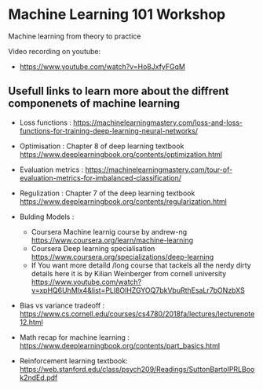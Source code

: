 # Machine Learning 101 Workshop
Machine learning from theory to practice 

Video recording on youtube:
* https://www.youtube.com/watch?v=Ho8JxfyFGqM

## Usefull links to learn more about the diffrent componenets of machine learning 

* Loss functions : https://machinelearningmastery.com/loss-and-loss-functions-for-training-deep-learning-neural-networks/

* Optimisation :  Chapter 8 of deep learning textbook https://www.deeplearningbook.org/contents/optimization.html

* Evaluation metrics : https://machinelearningmastery.com/tour-of-evaluation-metrics-for-imbalanced-classification/

* Regulization : Chapter 7 of the deep learning textbook https://www.deeplearningbook.org/contents/regularization.html 

* Bulding Models :
	 * Coursera Machine learnig course by andrew-ng https://www.coursera.org/learn/machine-learning
	 * Coursera Deep learning specialisation https://www.coursera.org/specializations/deep-learning
	 * If You want more detaild /long course that tackels all the nerdy dirty details here it is by Kilian Weinberger from cornell university https://www.youtube.com/watch?v=xpHQ6UhMlx4&list=PLl8OlHZGYOQ7bkVbuRthEsaLr7bONzbXS

* Bias vs variance tradeoff : https://www.cs.cornell.edu/courses/cs4780/2018fa/lectures/lecturenote12.html

* Math recap for machine learning : https://www.deeplearningbook.org/contents/part_basics.html

* Reinforcement learning  textbook: https://web.stanford.edu/class/psych209/Readings/SuttonBartoIPRLBook2ndEd.pdf
